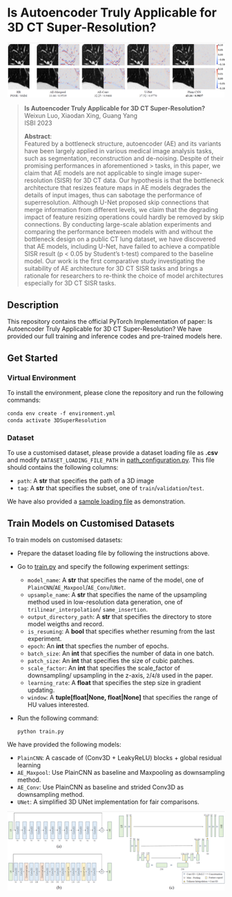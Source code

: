 # Is Autoencoder Truly Applicable for 3D CT Super-Resolution?

<p align='center'>
  <img src='./image/result.png'/>
</p> 

> **Is Autoencoder Truly Applicable for 3D CT Super-Resolution?**<br>
> Weixun Luo, Xiaodan Xing, Guang Yang<br>
> ISBI 2023
> 
> **Abstract**: <br>
> Featured by a bottleneck structure, autoencoder (AE) and its variants have
> been largely applied in various medical image analysis tasks, such as
> segmentation, reconstruction and de-noising. Despite of their promising
> performances in aforementioned > tasks, in this paper, we claim that AE models
> are not applicable to single image super-resolution (SISR) for 3D CT data. Our
> hypothesis is that the bottleneck architecture that resizes feature maps in AE
> models degrades the details of input images, thus can sabotage the performance
> of superresolution. Although U-Net proposed skip connections that merge
> information from different levels, we claim that the degrading impact of
> feature resizing operations could hardly be removed by skip connections. By
> conducting large-scale ablation experiments and comparing the performance
> between models with and without the bottleneck design on a public CT lung
> dataset, we have discovered that AE models, including U-Net, have failed to
> achieve a compatible SISR result (p < 0.05 by Student’s t-test) compared to
> the baseline model. Our work is the first comparative study investigating the
> suitability of AE architecture for 3D CT SISR tasks and brings a rationale for
> researchers to re-think the choice of model architectures especially for 3D CT
> SISR tasks.


## Description
This repository contains the official PyTorch Implementation of paper: Is
Autoencoder Truly Applicable for 3D CT Super-Resolution? We have provided our
full training and inference codes and pre-trained models here.


## Get Started
### Virtual Environment
To install the environment, please clone the repository and run the following
commands:

```shell script
conda env create -f environment.yml
conda activate 3DSuperResolution
```

### Dataset
To use a customised dataset, please provide a dataset loading file as **.csv**
and modify `DATASET_LOADING_FILE_PATH` in
[path_configuration.py]('./configuration/path_configuration.py'). This file
should contains the following columns:

- `path`: A **str** that specifies the path of a 3D image
- `tag`: A **str** that specifies the subset, one of `train`/`validation`/`test`.

We have also provided a [sample loading file]('./dataset/sample_loading_file.csv')
as demonstration.


## Train Models on Customised Datasets
To train models on customised datasets:
- Prepare the dataset loading file by following the instructions above.
- Go to [train.py]('./train.py') and specify the following experiment settings:

    - `model_name`: A **str** that specifies the name of the model, one of 
    `PlainCNN`/`AE_Maxpool`/`AE_Conv`/`UNet`.
    - `upsample_name`: A **str** that specifies the name of the upsampling method
    used in low-resolution data generation, one of `trilinear_interpolation`/
    `same_insertion`.
    - `output_directory_path`: A **str** that specifies the directory to store
    model weigths and record.
    - `is_resuming`: A **bool** that specifies whether resuming from the last
    experiment.
    - `epoch`: An **int** that specfies the number of epochs.
    - `batch_size`: An **int** that specifies the number of data in one batch.
    - `patch_size`: An **int** that specifies the size of cubic patches.
    - `scale_factor`: An **int** that specifies the scale_factor of downsampling/
    upsampling in the z-axis, `2`/`4`/`8` used in the paper.
    - `learning_rate`: A **float** that specifies the step size in gradient
    updating.
    - `window`: A **tuple[float|None, float|None]** that specifies the range of
    HU values interested.
  
- Run the following command:

  ```shell script
  python train.py
  ```

We have provided the following models:

  - `PlainCNN`: A cascade of (Conv3D + LeakyReLU) blocks + global residual
    learning
  - `AE_Maxpool`: Use PlainCNN as baseline and Maxpooling as downsampling
    method.
  - `AE_Conv`: Use PlainCNN as baseline and strided Conv3D as downsampling
    method.
  - `UNet`: A simplified 3D UNet implementation for fair comparisons.

<p align='center'>
  <img src='./image/model_all.png'/>
</p> 